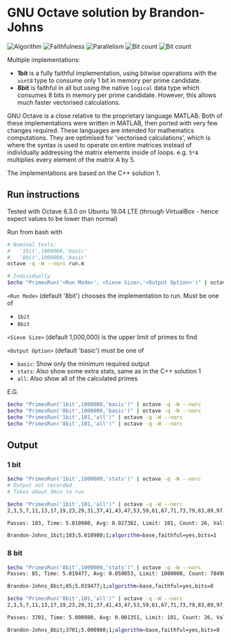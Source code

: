 # GNU Octave solution by Brandon-Johns
![Algorithm](https://img.shields.io/badge/Algorithm-base-green)
![Faithfulness](https://img.shields.io/badge/Faithful-yes-green)
![Parallelism](https://img.shields.io/badge/Parallel-no-green)
![Bit count](https://img.shields.io/badge/Bits-1-green)
![Bit count](https://img.shields.io/badge/Bits-8-yellowgreen)

Multiple implementations:
* **1bit** is a fully faithful implementation, using bitwise operations with the `uint8` type to consume only 1 bit in memory per prime candidate.
* **8bit** is faithful in all but using the native `logical` data type which consumes 8 bits in memory per prime candidate. However, this allows much faster vectorised calculations.

GNU Octave is a close relative to the proprietary language MATLAB. Both of these implementations were written in MATLAB, then ported with very few changes required. These languages are intended for mathematics computations. They are optimised for 'vectorised calculations', which is where the syntax is used to operate on entire matrices instead of individually addressing the matrix elements inside of loops. e.g. `5*A` multiplies every element of the matrix A by 5.

The implementations are based on the C++ solution 1.

## Run instructions
Tested with Octave 6.3.0 on Ubuntu 18.04 LTE (through VirtualBox - hence expect values to be lower than normal)

Run from bash with
```bash
# Nominal tests:
#	'1bit',1000000,'basic'
#	'8bit',1000000,'basic'
octave -q -W --norc run.m

# Individually
$echo "PrimesRun('<Run Mode>', <Sieve Size>,'<Output Option>')" | octave -q -W --norc
```
`<Run Mode>`  (default '8bit') chooses the implementation to run. Must be one of
* `1bit`
* `8bit`

`<Sieve Size>` (default 1,000,000) is the upper limit of primes to find

`<Output Option>`  (default 'basic') must be one of
* `basic`: Show only the minimum required output
* `stats`: Also show some extra stats, same as in the C++ solution 1
* `all`: Also show all of the calculated primes

E.G.
```bash
$echo "PrimesRun('1bit',1000000,'basic')" | octave -q -W --norc
$echo "PrimesRun('8bit',1000000,'basic')" | octave -q -W --norc
$echo "PrimesRun('1bit',101,'all')" | octave -q -W --norc
$echo "PrimesRun('8bit',101,'all')" | octave -q -W --norc
```

## Output
### 1 bit
```bash
$echo "PrimesRun('1bit',1000000,'stats')" | octave -q -W --norc
# Output not recorded
# Takes about 3min to run
```

```bash
$echo "PrimesRun('1bit',101,'all')" | octave -q -W --norc
2,3,5,7,11,13,17,19,23,29,31,37,41,43,47,53,59,61,67,71,73,79,83,89,97,101,

Passes: 183, Time: 5.010980, Avg: 0.027382, Limit: 101, Count: 26, Valid: 1

Brandon-Johns_1bit;183;5.010980;1;algorithm=base,faithful=yes,bits=1
```

### 8 bit
```bash
$echo "PrimesRun('8bit',1000000,'stats')" | octave -q -W --norc
Passes: 85, Time: 5.019477, Avg: 0.059053, Limit: 1000000, Count: 78498, Valid: 1

Brandon-Johns_8bit;85;5.019477;1;algorithm=base,faithful=yes,bits=8
```


```bash
$echo "PrimesRun('8bit',101,'all')" | octave -q -W --norc
2,3,5,7,11,13,17,19,23,29,31,37,41,43,47,53,59,61,67,71,73,79,83,89,97,101,

Passes: 3701, Time: 5.000980, Avg: 0.001351, Limit: 101, Count: 26, Valid: 1

Brandon-Johns_8bit;3701;5.000980;1;algorithm=base,faithful=yes,bits=8
```

